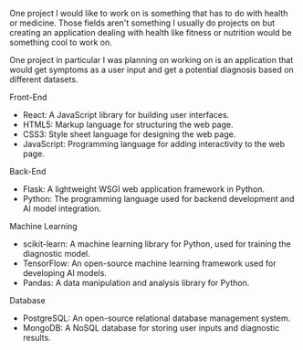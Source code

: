 One project I would like to work on is something that has to do with health or medicine. Those fields aren't something I usually do projects on but creating an application dealing with health like fitness or nutrition would be something cool to work on.

One project in particular I was planning on working on is an application that would get symptoms as a user input and get a potential diagnosis based on different datasets.

Front-End
- React: A JavaScript library for building user interfaces.
- HTML5: Markup language for structuring the web page.
- CSS3: Style sheet language for designing the web page.
- JavaScript: Programming language for adding interactivity to the web page.


Back-End
- Flask: A lightweight WSGI web application framework in Python.
- Python: The programming language used for backend development and AI model integration.


Machine Learning
- scikit-learn: A machine learning library for Python, used for training the diagnostic model.
- TensorFlow: An open-source machine learning framework used for developing AI models.
- Pandas: A data manipulation and analysis library for Python.


Database
- PostgreSQL: An open-source relational database management system.
- MongoDB: A NoSQL database for storing user inputs and diagnostic results.
